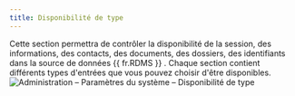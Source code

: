 ```yaml
---
title: Disponibilité de type
---
```

Cette section permettra de contrôler la disponibilité de la session, des informations, des contacts, des documents, des dossiers, des identifiants dans la source de données {{ fr.RDMS }} . Chaque section contient différents types d'entrées que vous pouvez choisir d'être disponibles.  
![Administration – Paramètres du système – Disponibilité de type](https://webdevolutions.azureedge.net/docs/fr/server/ServerOp8032.png) 

